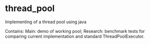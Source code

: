 # thread_pool
Implementing of a thread pool using java

Contains: 
Main: demo of working pool;
Research: benchmark tests for comparing current implementation and standard ThreadPoolExecutor.
